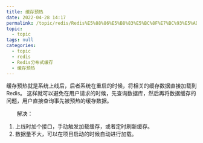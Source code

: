 ```yaml
---
title: 缓存预热
date: 2022-04-28 14:17
permalink: /topic/redis/Redis%E5%88%86%E5%B8%83%E5%BC%8F%E7%BC%93%E5%AD%98/%E7%BC%93%E5%AD%98%E9%A2%84%E7%83%AD
topic: 
  - topic
tags: null
categories: 
  - topic
  - redis
  - Redis分布式缓存
  - 缓存预热
---
```

缓存预热就是系统上线后，后者系统在重启的时候，将相关的缓存数据直接加载到Redis。
这样就可以避免在用户请求的时候，先查询数据库，然后再将数据缓存的问题，用户直接查询事先被预热的缓存数据。

　　解决：

1. 上线时加个接口，手动触发加载缓存，或者定时刷新缓存。
2. 数据量不大，可以在项目启动的时候自动进行加载。
